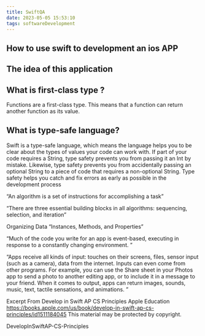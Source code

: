 ```yaml
---
title: SwiftQA
date: 2023-05-05 15:53:10
tags: softwareDevelopment
---
```

## How to use swift to development an ios APP

## The idea of this application

## What is first-class type ?

Functions are a first-class type. This means that a function can return another function as its value.

## What is type-safe language?

Swift is a type-safe language, which means the language helps you to be clear about the types of values your code can work with. If part of your code requires a String, type safety prevents you from passing it an Int by mistake. Likewise, type safety prevents you from accidentally passing an optional String to a piece of code that requires a non-optional String. Type safety helps you catch and fix errors as early as possible in the development process

“An algorithm is a set of instructions for accomplishing a task”

“There are three essential building blocks in all algorithms: sequencing, selection, and iteration”

Organizing Data
“Instances, Methods, and Properties”

“Much of the code you write for an app is event-based, executing in response to a constantly changing environment.
”

“Apps receive all kinds of input: touches on their screens, files, sensor input (such as a camera), data from the internet. Inputs can even come from other programs. For example, you can use the Share sheet in your Photos app to send a photo to another editing app, or to include it in a message to your friend. When it comes to output, apps can return images, sounds, music, text, tactile sensations, and animations.
”

Excerpt From
Develop in Swift AP CS Principles
Apple Education
https://books.apple.com/us/book/develop-in-swift-ap-cs-principles/id1511184045
This material may be protected by copyright.


DevelopInSwiftAP-CS-Principles